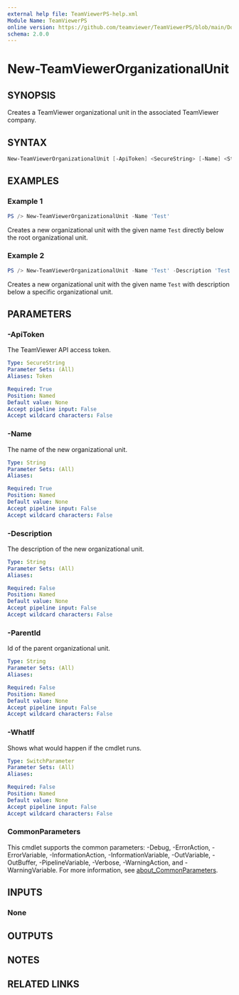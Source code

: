 ```yaml
---
external help file: TeamViewerPS-help.xml
Module Name: TeamViewerPS
online version: https://github.com/teamviewer/TeamViewerPS/blob/main/Docs/Help/New-TeamViewerOrganizationalUnit.md
schema: 2.0.0
---
```


# New-TeamViewerOrganizationalUnit

## SYNOPSIS

Creates a TeamViewer organizational unit in the associated TeamViewer company.

## SYNTAX

```powershell
New-TeamViewerOrganizationalUnit [-ApiToken] <SecureString> [-Name] <String> [-Description] <String> [-ParentId] <String> [-Confirm] [-WhatIf] [<CommonParameters>]
```

## EXAMPLES

### Example 1

```powershell
PS /> New-TeamViewerOrganizationalUnit -Name 'Test'
```

Creates a new organizational unit with the given name `Test` directly below the root organizational unit.

### Example 2

```powershell
PS /> New-TeamViewerOrganizationalUnit -Name 'Test' -Description 'Test organizational unit' -Parent '1cbae0b5-8a2f-487a-a8cf-5b884787b52c'
```

Creates a new organizational unit with the given name `Test` with description below a specific organizational unit.

## PARAMETERS

### -ApiToken

The TeamViewer API access token.

```yaml
Type: SecureString
Parameter Sets: (All)
Aliases: Token

Required: True
Position: Named
Default value: None
Accept pipeline input: False
Accept wildcard characters: False
```
### -Name
The name of the new organizational unit.
```yaml
Type: String
Parameter Sets: (All)
Aliases:

Required: True
Position: Named
Default value: None
Accept pipeline input: False
Accept wildcard characters: False
```
### -Description
The description of the new organizational unit.
```yaml
Type: String
Parameter Sets: (All)
Aliases:

Required: False
Position: Named
Default value: None
Accept pipeline input: False
Accept wildcard characters: False
```
### -ParentId
Id of the parent organizational unit.
```yaml
Type: String
Parameter Sets: (All)
Aliases:

Required: False
Position: Named
Default value: None
Accept pipeline input: False
Accept wildcard characters: False
```
### -WhatIf
Shows what would happen if the cmdlet runs.
```yaml
Type: SwitchParameter
Parameter Sets: (All)
Aliases:

Required: False
Position: Named
Default value: None
Accept pipeline input: False
Accept wildcard characters: False
```
### CommonParameters
This cmdlet supports the common parameters: -Debug, -ErrorAction, -ErrorVariable, -InformationAction, -InformationVariable, -OutVariable, -OutBuffer, -PipelineVariable, -Verbose, -WarningAction, and -WarningVariable. For more information, see [about_CommonParameters](http://go.microsoft.com/fwlink/?LinkID=113216).
## INPUTS
### None
## OUTPUTS
## NOTES
## RELATED LINKS
